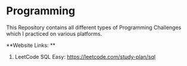 # Programming
This Repository contains all different types of Programming Challenges which I practiced on various platforms.

**Website Links:  **
1. LeetCode SQL Easy:
https://leetcode.com/study-plan/sql

